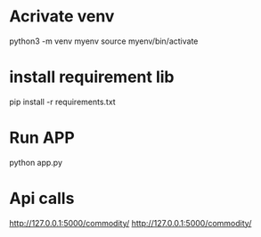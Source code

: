 # Acrivate venv 
python3 -m venv myenv
source myenv/bin/activate


# install requirement lib
pip install -r requirements.txt

# Run APP
python app.py


# Api calls
http://127.0.0.1:5000/commodity/<name>
http://127.0.0.1:5000/commodity/<name>

